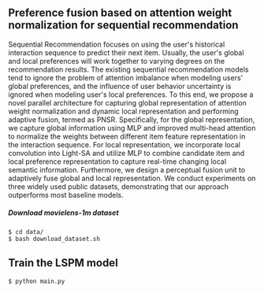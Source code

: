 ## Preference fusion based on attention weight normalization for sequential recommendation
Sequential Recommendation focuses on using the user's historical interaction sequence to predict their next item. Usually, the user's global and local preferences will work together to varying degrees on the recommendation results. The existing sequential recommendation models tend to ignore the problem of attention imbalance when modeling users' global preferences, and the influence of user behavior uncertainty is ignored when modeling user's local preferences. To this end, we propose a novel parallel architecture for capturing global representation of attention weight normalization and dynamic local representation and performing adaptive fusion, termed as PNSR. Specifically, for the global representation, we capture global information using MLP and improved multi-head attention to normalize the weights between different item feature representation in the interaction sequence. For local representation, we incorporate local convolution into Light-SA and utilize MLP to combine candidate item and local preference representation to capture real-time changing local semantic information. Furthermore, we design a perceptual fusion unit to adaptively fuse global and local representation. We conduct experiments on three widely used public datasets, demonstrating that our approach outperforms most baseline models.
##### Download movielens-1m dataset
    $ cd data/
    $ bash download_dataset.sh
## Train the LSPM model
    $ python main.py
